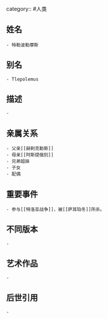category:: #人类
## 姓名
	- 特勒波勒摩斯
## 别名
	- Tlepolemus
## 描述
	-
## 亲属关系
	- 父亲[[赫剌克勒斯]]
	- 母亲[[阿斯提俄刻]]
	- 兄弟姐妹
	- 子女
	- 配偶
## 重要事件
	- 参与[[特洛亚战争]]，被[[萨耳珀冬]]所杀。
## 不同版本
	-
## 艺术作品
	-
## 后世引用
	-

